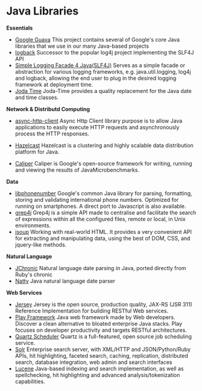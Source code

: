 # Java Libraries #

**Essentials**

- [Google Guava](http://code.google.com/p/guava-libraries/) This project contains several of Google's core Java libraries that we use in our many Java-based projects
- [logback](http://logback.qos.ch/) Successor to the popular log4j project implementing the SLF4J API
- [Simple Logging Facade 4 Java(SLF4J)](http://www.slf4j.org/) Serves as a simple facade or abstraction for various logging frameworks, e.g. java.util.logging, log4j and logback, allowing the end user to plug in the desired logging framework at deployment time.
- [Joda Time](http://joda-time.sourceforge.net/) Joda-Time provides a quality replacement for the Java date and time classes.

**Network & Distributd Computing**

- [async-http-client](http://github.com/AsyncHttpClient/async-http-client) Async Http Client library purpose is to allow Java applications to easily execute HTTP requests and asynchronously process the HTTP responses.
- [Hazelcast](http://www.hazelcast.com/) Hazelcast is a clustering and highly scalable data distribution platform for Java.

- [Caliper](http://code.google.com/p/caliper/) Caliper is Google's open-source framework for writing, running and viewing the results of JavaMicrobenchmarks.

**Data**

- [libphonenumber](http://code.google.com/p/libphonenumber/) Google's common Java library for parsing, formatting, storing and validating international phone numbers. Optimized for running on smartphones. A direct port to Javascript is also available.
- [grep4j](http://code.google.com/p/grep4j/) Grep4j is a simple API made to centralise and facilitate the search of expressions within all the configured files, remote or local, in Unix environments.
- [jsoup](http://jsoup.org/) Working with real-world HTML. It provides a very convenient API for extracting and manipulating data, using the best of DOM, CSS, and jquery-like methods.

**Natural Language**

- [JChronic](https://github.com/samtingleff/jchronic) Natural language date parsing in Java, ported directly from Ruby's chronic
- [Natty](https://github.com/joestelmach/natty) Java natural language date parser

**Web Services**

- [Jersey](http://jersey.java.net/) Jersey is the open source, production quality, JAX-RS (JSR 311) Reference Implementation for building RESTful Web services.
- [Play Framework](http://www.playframework.org/) Java web framework made by Web developers. Discover a clean alternative to bloated enterprise Java stacks. Play focuses on developer productivity and targets RESTful architectures.
- [Quartz Scheduler](http://www.quartz-scheduler.org/) Quartz is a full-featured, open source job scheduling service.
- [Solr](http://lucene.apache.org/) Enterprise search server, with XML/HTTP and JSON/Python/Ruby APIs, hit highlighting, faceted search, caching, replication, distributed search, database integration, web admin and search interfaces
- [Lucene](http://lucene.apache.org/) Java-based indexing and search implementation, as well as spellchecking, hit highlighting and advanced analysis/tokenization capabilities.
